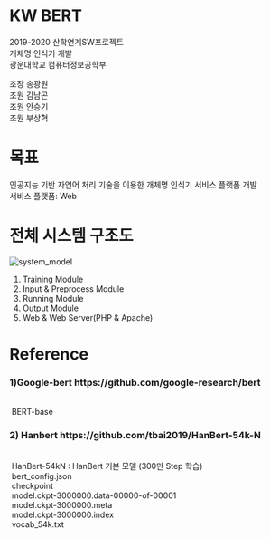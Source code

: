 # KW BERT
2019-2020 산학연계SW프로젝트<br>
개체명 인식기 개발<br>
광운대학교 컴퓨터정보공학부<br>

조장 송광원<br>
조원 김남곤<br>
조원 안승기<br>
조원 부상혁<br>

# 목표
인공지능 기반 자연어 처리 기술을 이용한 개체명 인식기 서비스 플랫폼 개발 <br>
서비스 플랫폼: Web <br>

# 전체 시스템 구조도
![system_model](https://user-images.githubusercontent.com/32921225/83030896-e2321080-a06e-11ea-867a-132148deec7f.png)
1. Training Module <br>
2. Input & Preprocess Module <br>
3. Running Module <br>
4. Output Module <br>
5. Web & Web Server(PHP & Apache) <br>

# Reference
<h3> 1)Google-bert https://github.com/google-research/bert </h3> <br>
&nbsp;BERT-base


<h3> 2) Hanbert https://github.com/tbai2019/HanBert-54k-N </h3> <br>
&nbsp;HanBert-54kN : HanBert 기본 모델 (300만 Step 학습) <br>
&nbsp;bert_config.json <br>
&nbsp;checkpoint <br>
&nbsp;model.ckpt-3000000.data-00000-of-00001 <br>
&nbsp;model.ckpt-3000000.meta <br>
&nbsp;model.ckpt-3000000.index <br>
&nbsp;vocab_54k.txt <br>
